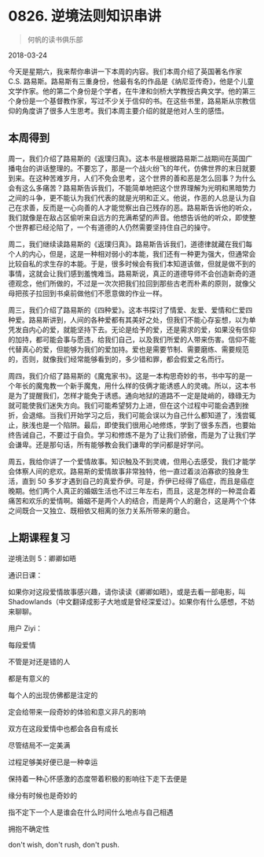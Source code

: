 # 0826. 逆境法则知识串讲

> 何帆的读书俱乐部

2018-03-24

今天是星期六，我来帮你串讲一下本周的内容。我们本周介绍了英国著名作家 C.S. 路易斯。路易斯有三重身份，他最有名的作品是《纳尼亚传奇》，他是个儿童文学作家。他的第二个身份是个学者，在牛津和剑桥大学教授古典文学。他的第三个身份是一个基督教作家，写过不少关于信仰的书。在这些书里，路易斯从宗教信仰的角度讲了很多人生思考。我们本周主要介绍的就是他对人生的感悟。

## 本周得到

周一，我们介绍了路易斯的《返璞归真》。这本书是根据路易斯二战期间在英国广播电台的讲话整理的。不要忘了，那是一个战火纷飞的年代，仿佛世界的末日就要到来。在这种苦难岁月，人们不免会思考，这个世界的善和恶是怎么回事？为什么会有这么多痛苦？路易斯告诉我们，不能简单地把这个世界理解为光明和黑暗势力之间的斗争，更不能认为我们代表的就是光明和正义。他说，作恶的人总是认为自己在求善，反而是一心向善的人才能觉察出自己残存的恶。路易斯告诉他的听众，我们就像是在敌占区偷听来自远方的充满希望的声音。他想告诉他的听众，即使整个世界都已经沦陷了，一个有道德的人仍然需要坚持住自己的操守。

周二，我们继续读路易斯的《返璞归真》。路易斯告诉我们，道德律就藏在我们每个人的内心，但是，这是一种相对弱小的本能，我们还有一种更为强大，但通常会比较自私的求生存的本能。于是，很多时候会有我们本知道该做，但就是做不到的事情，这就会让我们感到羞愧难当。路易斯说，真正的道德导师不会创造新奇的道德观念，他们所做的，不过是一次次把我们拉回到那些古老而朴素的原则，就像父母把孩子拉回到书桌前做他们不愿意做的作业一样。

周三，我们介绍了路易斯的《四种爱》。这本书探讨了情爱、友爱、爱情和仁爱四种爱。路易斯讲到，人间的各种爱都有其美好之处，但我们不能心存妄想，以为单凭发自内心的爱，就能坚持下去。无论是给予的爱，还是需求的爱，如果没有信仰的加持，都可能会事与愿违，给我们自己，以及我们所爱的人带来伤害。信仰不能代替真心的爱，但能够为我们的爱加持。爱也是需要节制、需要磨练、需要规范的，否则，就像我们经常能够看到的，多少错和罪，都会假爱之名而行。

周四，我们介绍了路易斯的《魔鬼家书》。这是一本构思奇妙的书，书中写的是一个年长的魔鬼教一个新手魔鬼，用什么样的伎俩才能诱惑人的灵魂。所以，这本书是为了提醒我们，怎样才能免于诱惑。通向地狱的道路不一定是陡峭的，碌碌无为就可能使我们迷失方向。我们可能希望努力上进，但在这个过程中可能会遇到挫折，会退缩。当我们开始学习之后，我们可能会误以为自己什么都知道了，浅尝辄止，肤浅也是一个陷阱。最后，即使我们很用心地修炼，学到了很多东西，也要始终告诫自己，不要过于自负。学习和修炼不是为了让我们骄傲，而是为了让我们学会谦卑。还是那句话，所有能够教会我们谦卑的学问都是好学问。

周五，我给你讲了一个爱情故事。知识触及不到灵魂，但用心去感受，我们才能学会体察人间的悲欢。路易斯的爱情故事非常独特，他一直过着淡泊寡欲的独身生活，直到 50 多岁才遇到自己的真爱乔伊。可是，乔伊已经得了癌症，而且是癌症晚期。他们两个人真正的婚姻生活也不过三年左右，而且，这是怎样的一种混合着痛苦和欢乐的爱情啊。婚姻不是两个人的结合，而是两个人的磨合，这是两个个体之间既合一又独立、既相依又相离的张力关系所带来的磨合。

## 上期课程复习

逆境法则 5：卿卿如晤

通识日课：

如果你对这段爱情故事感兴趣，请你读读《卿卿如晤》，或是去看一部电影，叫 Shadowlands（中文翻译成影子大地或是曾经深爱过）。如果你有什么感想，不妨来聊聊。

用户 Ziyi：

每段爱情

不管是对还是错的人

都是有意义的

每个人的出现仿佛都是注定的

定会给带来一段奇妙的体验和意义非凡的影响

双方在这段爱情中也都会各自有成长

尽管结局不一定美满

过程足够美好便已是一种幸运

保持着一种心怀感激的态度带着积极的影响往下走下去便是

缘分有时候也是奇妙的

指不定下一个人是谁会在什么时间什么地点与自己相遇

拥抱不确定性

don't wish, don't rush, don't push.

